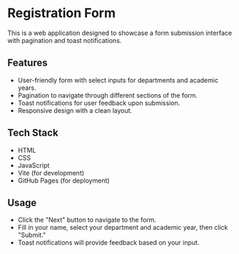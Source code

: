 # Registration Form

This is a web application designed to showcase a form submission interface with pagination and toast notifications.

## Features

- User-friendly form with select inputs for departments and academic years.
- Pagination to navigate through different sections of the form.
- Toast notifications for user feedback upon submission.
- Responsive design with a clean layout.

## Tech Stack

- HTML
- CSS
- JavaScript
- Vite (for development)
- GitHub Pages (for deployment)



## Usage

- Click the "Next" button to navigate to the form.
- Fill in your name, select your department and academic year, then click "Submit."
- Toast notifications will provide feedback based on your input.

 
